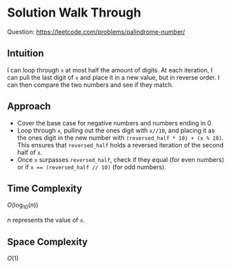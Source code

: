 # Solution Walk Through
Question: https://leetcode.com/problems/palindrome-number/

## Intuition
I can loop through `x` at most half the amount of digits. At each iteration, I can pull the last digit of `x` and place it in a new value, but in reverse order. I can then compare the two numbers and see if they match.

## Approach
- Cover the base case for negative numbers and numbers ending in 0.
- Loop through `x`, pulling out the ones digit with `x//10`, and placing it as the ones digit in the new number with `(reversed_half * 10) + (x % 10)`. This ensures that `reversed_half` holds a reversed iteration of the second half of `x`.
- Once `x` surpasses `reversed_half`, check if they equal (for even numbers) or if `x == (reversed_half // 10)` (for odd numbers).

## Time Complexity
$O(\log_{10}(n))$

$n$ represents the value of `x`.

## Space Complexity
$O(1)$